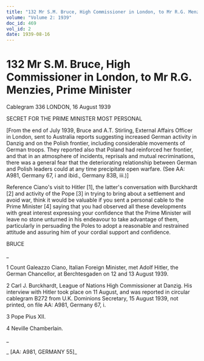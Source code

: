```yaml
---
title: "132 Mr S.M. Bruce, High Commissioner in London, to Mr R.G. Menzies, Prime Minister"
volume: "Volume 2: 1939"
doc_id: 469
vol_id: 2
date: 1939-08-16
---
```


# 132 Mr S.M. Bruce, High Commissioner in London, to Mr R.G. Menzies, Prime Minister

Cablegram 336 LONDON, 16 August 1939

SECRET FOR THE PRIME MINISTER MOST PERSONAL

[From the end of July 1939, Bruce and A.T. Stirling, External Affairs Officer in London, sent to Australia reports suggesting increased German activity in Danzig and on the Polish frontier, including considerable movements of German troops. They reported also that Poland had reinforced her frontier, and that in an atmosphere of incidents, reprisals and mutual recriminations, there was a general fear that the deteriorating relationship between German and Polish leaders could at any time precipitate open warfare. (See AA: A981, Germany 67, i and ibid., Germany 83B, iii.)]

Reference Ciano's visit to Hitler [1], the latter's conversation with Burckhardt [2] and activity of the Pope [3] in trying to bring about a settlement and avoid war, think it would be valuable if you sent a personal cable to the Prime Minister [4] saying that you had observed all these developments with great interest expressing your confidence that the Prime Minister will leave no stone unturned in his endeavour to take advantage of them, particularly in persuading the Poles to adopt a reasonable and restrained attitude and assuring him of your cordial support and confidence.

BRUCE

_

1 Count Galeazzo Ciano, Italian Foreign Minister, met Adolf Hitler, the German Chancellor, at Berchtesgaden on 12 and 13 August 1939.

2 Carl J. Burckhardt, League of Nations High Commissioner at Danzig. His interview with Hitler took place on 11 August, and was reported in circular cablegram B272 from U.K. Dominions Secretary, 15 August 1939, not printed, on file AA: A981, Germany 67, i.

3 Pope Pius XII.

4 Neville Chamberlain.

_

_ [AA: A981, GERMANY 55]_
